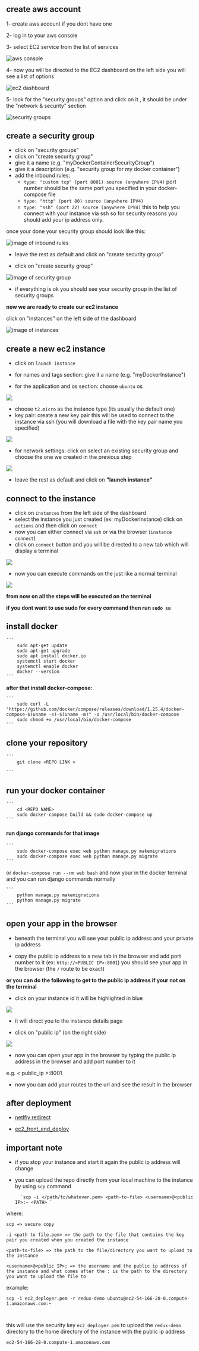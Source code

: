 # 
## create aws account

1- create  aws account if you dont have one

2- log in to your aws console

3- select EC2 service from the list of services

![aws console](./assets/aws_console.png)

4- now you will be directed to the EC2 dashboard on the left side you will see a list of options

![ec2 dashboard](./assets/ec2_dashboard.png)

5- look for the "security groups" option and click on it , it should be under the "network & security" section

![security groups](./assets/ec2_network.png)


## create a security group

+ click on "security groups"
+ click on "create security group"
+ give it a name (e.g. "myDockerContainerSecurityGroup")
+ give it a description (e.g. "security group for my docker container")
+ add the inbound rules:
    + `type: "custom tcp" (port 8001) source (anywhere IPV4)`
         port number should be the same port you specified in your docker-compose file
    + `type: "http" (port 80) source (anywhere IPV4)`
    + `type: "ssh" (port 22) source (anywhere IPV4)`
         this to help you connect with your instance via ssh so for security reasons you should add your ip address only.

once your done your security group should look like this:

![image of inbound rules](./assets/inboud_rules.png)

+ leave the rest as default and click on "create security group"

+ click on "create security group"

![image of security group](./assets/secutrity_group.png)

+ if everything is ok you should see your security group in the list of security groups

**now we are ready to create our ec2 instance**

click on "instances" on the left side of the dashboard

![image of instances](./assets/security_gruop_secuss.png)



## create a new ec2 instance

+ click on `launch instance`
+ for names and tags section: give it a name (e.g. "myDockerInstance")

+ for the application and os section: choose `ubuntu` os

![](./assets/ec2_os.png)

+ choose `t2.micro` as the instance type (its usually the default one)
+ key pair: create a new key pair this will be used to connect to the instance via ssh (you will download a file with the key pair name you specified)

![](./assets/key_pair.png)

+ for network settings: click on select an existing security group and choose the one we created in the  previous step

![](./assets/network_settingsa.png)

+ leave the rest as default and click on **"launch instance"**



## connect to the instance 

+ click on `instances` from the left side of the dashboard
+ select the instance you just created (ex: myDockerInstance) click on `actions` and then click on `connect`
+ now you can either connect via `ssh` or via the browser  (`instance connect`)
+ click on `connect` button and you will be directed to a new tab which will display  a terminal

![](./assets/connect.png)

+ now you can execute commands on the  just like a normal terminal

![](./assets/terminal.png)

**from now on all the steps will be executed on the terminal**


**if you dont want to use sudo for every command then run `sudo su`**

## install docker

    ```
        sudo apt-get update
        sudo apt-get upgrade
        sudo apt install docker.io
        systemctl start docker
        systemctl enable docker
        docker --version
    ```
    
**after that install docker-compose:**
    
    ```
        sudo curl -L "https://github.com/docker/compose/releases/download/1.25.4/docker-compose-$(uname -s)-$(uname -m)" -o /usr/local/bin/docker-compose
        sudo chmod +x /usr/local/bin/docker-compose
    ```

## clone your repository

    ```
        git clone <REPO LINK >

    ```

## run your docker container

    ```
        cd <REPO NAME>
        sudo docker-compose build && sudo docker-compose up
    ```




#### run django commands for that image 

    ```
        sudo docker-compose exec web python manage.py makemigrations
        sudo docker-compose exec web python manage.py migrate
    ```

or `docker-compose run --rm web bash` and now your in the docker terminal and you can run django commands normally


    ``` 
        python manage.py makemigrations
        python manage.py migrate
    ```
##  open your app in the browser



+ beneath the terminal you will see your public ip address and your private ip address

+ copy the public ip address to a new tab in the browser and add port number to it (ex: `http://<PUBLIC IP>:8001`) you should see your app in the browser (the `/` route to be exact) 

**or you can do the following to get to the public ip address if your not on the terminal**

+ click on your instance id it will be highlighted in blue 

![](./assets/instanec_page.png)
+ it will direct you to the instance details page

+ click on "public ip" (on the right side)

![](./assets/public_ip.png)
+ now you can open your app in the browser by typing the public ip address in the browser and add port number to it 

e.g. < public_ip >:8001

+ now you can add your routes to the url and see the result in the browser











## after deployment

+ [netlfiy redirect](/netlify_redierect.md)

+ [ec2_front_end_deploy](/ec2_deploy.md)


## important note 

+ if you stop your instance and start it again the public ip address will change 

+ you can upload the repo directly from your local machine to the instance by using `scp` command


        `scp -i </path/to/whatever.pem> <path-to-file> <username>@<public IP>:~ <PATH> `

        
where:

```
scp => secure copy

-i <path to file.pem> => the path to the file that contains the key pair you created when you created the instance 

<path-to-file> => the path to the file/directory you want to upload to the instance

<username>@<public IP>; => the username and the public ip address of the instance and what comes after the : is the path to the directory you want to upload the file to
```



  
example: 

```
scp -i ec2_deployer.pem -r redux-demo ubuntu@ec2-54-166-28-0.compute-1.amazonaws.com:~



```
this will use the security key `ec2_deployer.pem` to upload the `redux-demo` directory to the home directory of the instance with the public ip address 

`ec2-54-166-28-0.compute-1.amazonaws.com`
